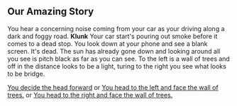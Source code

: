## Our Amazing Story

You hear a concerning noise coming from your car as your driving along a dark and foggy road. **Klunk** Your car start's pouring out smoke before it comes to a dead stop. You look down at your phone and see a blank screen. It's dead. The sun has already gone down and looking around all you see is pitch black as far as you can see. To the left is a wall of trees and off in the distance looks to be a light, turing to the right you see what looks to be bridge.   


[You decide the head forward](./head_forward.md)
or
[You head to the left and face the wall of trees.](head_to_the_left.md)
or
[You head to the right and face the wall of trees.](./head_to_the_right.md)